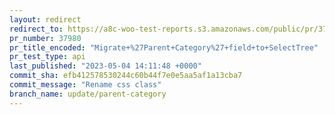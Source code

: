 ```yaml
---
layout: redirect
redirect_to: https://a8c-woo-test-reports.s3.amazonaws.com/public/pr/37980/api/index.html
pr_number: 37980
pr_title_encoded: "Migrate+%27Parent+Category%27+field+to+SelectTree"
pr_test_type: api
last_published: "2023-05-04 14:11:48 +0000"
commit_sha: efb412578530244c60b44f7e0e5aa5af1a13cba7
commit_message: "Rename css class"
branch_name: update/parent-category
---
```

